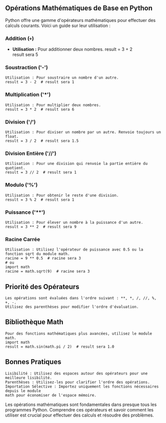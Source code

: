 ## Opérations Mathématiques de Base en Python
Python offre une gamme d'opérateurs mathématiques pour effectuer des calculs courants. 
Voici un guide sur leur utilisation :
### Addition (`+`)
- **Utilisation :** Pour additionner deux nombres.
  result = 3 + 2  
  result sera 5
### Soustraction ('-')
    Utilisation : Pour soustraire un nombre d'un autre.
    result = 3 - 2  # result sera 1
### Multiplication ('*')
    Utilisation : Pour multiplier deux nombres.
    result = 3 * 2  # result sera 6
### Division ('/')
    Utilisation : Pour diviser un nombre par un autre. Renvoie toujours un float.
    result = 3 / 2  # result sera 1.5
### Division Entière ('//')
    Utilisation : Pour une division qui renvoie la partie entière du quotient.
    result = 3 // 2  # result sera 1
### Modulo ('%')
    Utilisation : Pour obtenir le reste d'une division.
    result = 3 % 2  # result sera 1
### Puissance ('**')
    Utilisation : Pour élever un nombre à la puissance d'un autre.
    result = 3 ** 2  # result sera 9
### Racine Carrée
    Utilisation : Utilisez l'opérateur de puissance avec 0.5 ou la fonction sqrt du module math.
    racine = 9 ** 0.5  # racine sera 3
    # ou
    import math
    racine = math.sqrt(9)  # racine sera 3
## Priorité des Opérateurs
    Les opérations sont évaluées dans l'ordre suivant : **, *, /, //, %, +, -.
    Utilisez des parenthèses pour modifier l'ordre d'évaluation.
## Bibliothèque Math
    Pour des fonctions mathématiques plus avancées, utilisez le module math.
    import math
    result = math.sin(math.pi / 2)  # result sera 1.0
## Bonnes Pratiques
    Lisibilité : Utilisez des espaces autour des opérateurs pour une meilleure lisibilité.
    Parenthèses : Utilisez-les pour clarifier l'ordre des opérations.
    Importation Sélective : Importez uniquement les fonctions nécessaires depuis le module 
    math pour économiser de l'espace mémoire.
Les opérations mathématiques sont fondamentales dans presque tous les programmes Python. 
Comprendre ces opérateurs et savoir comment les utiliser est crucial pour effectuer des 
calculs et résoudre des problèmes.

